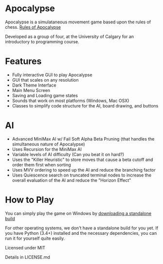 # Apocalypse 

Apocalypse is a simulataneous movement game based upon the rules of chess.
[Rules of Apocalypse](https://en.wikipedia.org/wiki/Apocalypse_(chess_variant))

Developed as a group of four, at the University of Calgary for an introductory to programming course.

# Features

- Fully interactive GUI to play Apocalypse
- GUI that scales on any resolution
- Dark Theme Interface
- Main Menu Screen
- Saving and Loading game states
- Sounds that work on most platforms (Windows, Mac OSX)
- Classes to simplify code structure for the AI, board drawing, and buttons

# AI

- Advanced MiniMax AI w/ Fail Soft Alpha Beta Pruning (that handles the simultaneous nature of Apocalypse)
- Uses Recursion for the MiniMax AI
- Variable levels of AI difficulty (Can you beat it on hard?)
- Uses the "Killer Heuristic" to store moves that cause a beta cutoff and order them first when sorting
- Uses MVV ordering to speed up the AI and reduce the branching factor
- Uses Quiescence search on truncated terminal nodes to increase the overall evaluation of the AI and
  reduce the "Horizon Effect"

# How to Play

You can simply play the game on Windows by [downloading a standalone build](https://github.com/Step7750/Apocalypse/releases)

For other operating systems, we don't have a standalone build for you yet. If you have Python (3.4+) installed and the necessary dependencies, you can run it for yourself quite easily.


Licensed under MIT

Details in LICENSE.md


